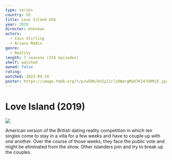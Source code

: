 ```yaml
---
type: series
country: US
title: Love Island USA
year: 2019
director: Unknown
actors:
  - Iain Stirling
  - Ariana Madix
genre:
  - Reality
length: 7 seasons (234 episodes)
shelf: watched
owned: false
rating:
watched: 2023-09-19
poster: https://image.tmdb.org/t/p/w500/kU2y21cls8WargMaX7KI47URMjD.jpg
---
```


# Love Island (2019)

![](https://image.tmdb.org/t/p/w500/kU2y21cls8WargMaX7KI47URMjD.jpg)

American version of the British dating reality competition in which ten singles come to stay in a villa for a few weeks and have to couple up with one another. Over the course of those weeks, they face the public vote and might be eliminated from the show. Other islanders join and try to break up the couples.